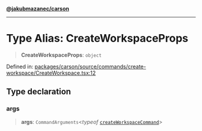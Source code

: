[**@jakubmazanec/carson**](../README.md)

---

# Type Alias: CreateWorkspaceProps

> **CreateWorkspaceProps**: `object`

Defined in:
[packages/carson/source/commands/create-workspace/CreateWorkspace.tsx:12](https://github.com/jakubmazanec/tools/blob/7c5f40d811171692b72a47160bc33d644201b16a/packages/carson/source/commands/create-workspace/CreateWorkspace.tsx#L12)

## Type declaration

### args

> **args**: `CommandArguments`\<_typeof_
> [`createWorkspaceCommand`](../variables/createWorkspaceCommand.md)\>

